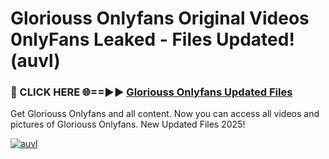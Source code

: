 # Gloriouss Onlyfans Original Videos 0nlyFans Leaked - Files Updated! (auvl)

<h3>🔴 CLICK HERE 🌐==►► <a href="https://tinyurl.com/2m67pmp6" rel="nofollow">Gloriouss Onlyfans Updated Files</a></h3>

Get Gloriouss Onlyfans and all content. Now you can access all videos and pictures of Gloriouss Onlyfans. New Updated Files 2025!

[![auvl](https://i.imgur.com/H4QAA4z.gif)](https://tinyurl.com/2m67pmp6)